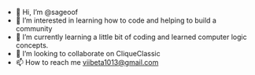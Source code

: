 - 👋 Hi, I’m @sageoof
- 👀 I’m interested in learning how to code and helping to build a community
- 🌱 I’m currently learning a little bit of coding and learned computer logic concepts. 
- 💞️ I’m looking to collaborate on CliqueClassic
- 📫 How to reach me viibeta1013@gmail.com

<!---
sageoof/sageoof is a ✨ special ✨ repository because its `README.md` (this file) appears on your GitHub profile.
You can click the Preview link to take a look at your changes.
--->
